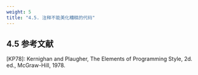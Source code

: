 ```yaml
---
weight: 5
title: "4.5. 注释不能美化糟糕的代码"
---
```


## 4.5 参考文献

[KP78]:  Kernighan and Plaugher, The Elements of Programming Style, 2d. ed., McGraw-Hill, 1978.